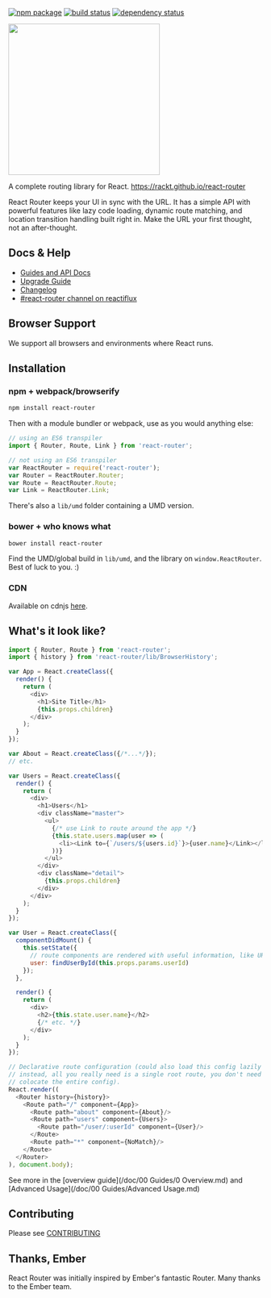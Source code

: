 [![npm package](https://img.shields.io/npm/v/react-router.svg?style=flat-square)](https://www.npmjs.org/package/react-router)
[![build status](https://img.shields.io/travis/rackt/react-router/master.svg?style=flat-square)](https://travis-ci.org/rackt/react-router)
[![dependency status](https://img.shields.io/david/rackt/react-router.svg?style=flat-square)](https://david-dm.org/rackt/react-router)

<img src="https://rackt.github.io/react-router/img/vertical.png" width="300"/>

A complete routing library for React. https://rackt.github.io/react-router

React Router keeps your UI in sync with the URL. It has a simple API
with powerful features like lazy code loading, dynamic route matching,
and location transition handling built right in. Make the URL your first
thought, not an after-thought.

Docs & Help
-----------

- [Guides and API Docs](https://rackt.github.io/react-router)
- [Upgrade Guide](/UPGRADE_GUIDE.md)
- [Changelog](/CHANGELOG.md)
- [#react-router channel on reactiflux](http://www.reactiflux.com/)

Browser Support
---------------

We support all browsers and environments where React runs.

Installation
------------

### npm + webpack/browserify

```sh
npm install react-router
```

Then with a module bundler or webpack, use as you would anything else:

```js
// using an ES6 transpiler
import { Router, Route, Link } from 'react-router';

// not using an ES6 transpiler
var ReactRouter = require('react-router');
var Router = ReactRouter.Router;
var Route = ReactRouter.Route;
var Link = ReactRouter.Link;
```

There's also a `lib/umd` folder containing a UMD version.

### bower + who knows what

```sh
bower install react-router
```

Find the UMD/global build in `lib/umd`, and the library on
`window.ReactRouter`. Best of luck to you. :)

### CDN

Available on cdnjs [here](https://cdnjs.com/libraries/react-router).

What's it look like?
--------------------

```js
import { Router, Route } from 'react-router';
import { history } from 'react-router/lib/BrowserHistory';

var App = React.createClass({
  render() {
    return (
      <div>
        <h1>Site Title</h1>
        {this.props.children}
      </div>
    );
  }
});

var About = React.createClass({/*...*/});
// etc.

var Users = React.createClass({
  render() {
    return (
      <div>
        <h1>Users</h1>
        <div className="master">
          <ul>
            {/* use Link to route around the app */}
            {this.state.users.map(user => (
              <li><Link to={`/users/${users.id}`}>{user.name}</Link></li>
            ))}
          </ul>
        </div>
        <div className="detail">
          {this.props.children}
        </div>
      </div>
    );
  }
});

var User = React.createClass({
  componentDidMount() {
    this.setState({
      // route components are rendered with useful information, like URL params
      user: findUserById(this.props.params.userId)
    });
  },

  render() {
    return (
      <div>
        <h2>{this.state.user.name}</h2>
        {/* etc. */}
      </div>
    );
  }
});

// Declarative route configuration (could also load this config lazily
// instead, all you really need is a single root route, you don't need to
// colocate the entire config).
React.render((
  <Router history={history}>
    <Route path="/" component={App}>
      <Route path="about" component={About}/>
      <Route path="users" component={Users}>
        <Route path="/user/:userId" component={User}/>
      </Route>
      <Route path="*" component={NoMatch}/>
    </Route>
  </Router>
), document.body);
```

See more in the [overview guide](/doc/00 Guides/0 Overview.md) and [Advanced
Usage](/doc/00 Guides/Advanced Usage.md)

Contributing
------------

Please see [CONTRIBUTING](CONTRIBUTING.md)

Thanks, Ember
-------------

React Router was initially inspired by Ember's fantastic Router. Many
thanks to the Ember team.
